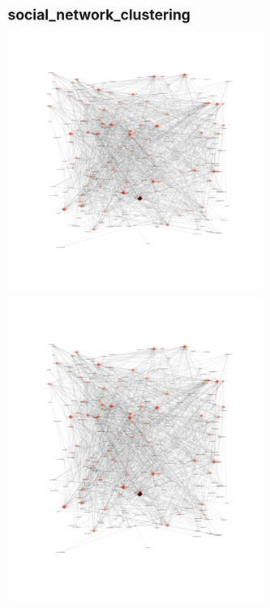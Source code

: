 # social_network_clustering

![Alt Text](https://github.com/slavaspirin/social_network_clustering/blob/master/social-network-demo.gif)

<p align="center">
  <img width="800" height="600" src="https://github.com/slavaspirin/social_network_clustering/blob/master/social-network-demo.gif">
</p>
